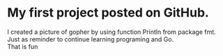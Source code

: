 # My first project posted on GitHub.

I created a picture of gopher by using function Println from package fmt.  
Just as reminder to continue learning programing and Go.  
That is fun 